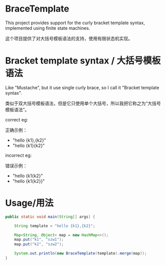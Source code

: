 # BraceTemplate
This project provides support for the curly bracket template syntax, implemented using finite state machines.

这个项目提供了对大括号模板语法的支持，使用有限状态机实现。

# Bracket template syntax / 大括号模板语法

Like "Mustache", but it use single curly brace, so I call it "Bracket template syntax".

类似于双大括号模板语法，但是它只使用单个大括号，所以我把它称之为“大括号模板语法”。

 correct eg:
 
 正确示例：
 
 * "hello {k1},{k2}"
 * "hello {k1}{k2}"
 
 incorrect eg:
 
 错误示例：
 
 * "hello {k1{k2}"
 * "hello {k1{k2}}"

# Usage/用法

````java
public static void main(String[] args) {

    String template = "hello {k1},{k2}";

    Map<String, Object> map = new HashMap<>();
    map.put("k1", "szw1");
    map.put("k2", "szw2");

    System.out.println(new BraceTemplate(template).merge(map));
}
````
